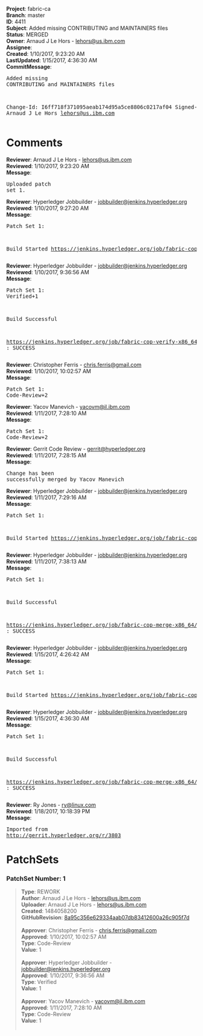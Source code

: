 <strong>Project</strong>: fabric-ca<br><strong>Branch</strong>: master<br><strong>ID</strong>: 4411<br><strong>Subject</strong>: Added missing CONTRIBUTING and MAINTAINERS files<br><strong>Status</strong>: MERGED<br><strong>Owner</strong>: Arnaud J Le Hors - lehors@us.ibm.com<br><strong>Assignee</strong>:<br><strong>Created</strong>: 1/10/2017, 9:23:20 AM<br><strong>LastUpdated</strong>: 1/15/2017, 4:36:30 AM<br><strong>CommitMessage</strong>:<br><pre>Added missing CONTRIBUTING and MAINTAINERS files

Change-Id: I6ff718f371095aeab174d95a5ce8806c0217af04
Signed-off-by: Arnaud J Le Hors <lehors@us.ibm.com>
</pre><h1>Comments</h1><strong>Reviewer</strong>: Arnaud J Le Hors - lehors@us.ibm.com<br><strong>Reviewed</strong>: 1/10/2017, 9:23:20 AM<br><strong>Message</strong>: <pre>Uploaded patch set 1.</pre><strong>Reviewer</strong>: Hyperledger Jobbuilder - jobbuilder@jenkins.hyperledger.org<br><strong>Reviewed</strong>: 1/10/2017, 9:27:20 AM<br><strong>Message</strong>: <pre>Patch Set 1:

Build Started https://jenkins.hyperledger.org/job/fabric-cop-verify-x86_64/292/</pre><strong>Reviewer</strong>: Hyperledger Jobbuilder - jobbuilder@jenkins.hyperledger.org<br><strong>Reviewed</strong>: 1/10/2017, 9:36:56 AM<br><strong>Message</strong>: <pre>Patch Set 1: Verified+1

Build Successful 

https://jenkins.hyperledger.org/job/fabric-cop-verify-x86_64/292/ : SUCCESS</pre><strong>Reviewer</strong>: Christopher Ferris - chris.ferris@gmail.com<br><strong>Reviewed</strong>: 1/10/2017, 10:02:57 AM<br><strong>Message</strong>: <pre>Patch Set 1: Code-Review+2</pre><strong>Reviewer</strong>: Yacov Manevich - yacovm@il.ibm.com<br><strong>Reviewed</strong>: 1/11/2017, 7:28:10 AM<br><strong>Message</strong>: <pre>Patch Set 1: Code-Review+2</pre><strong>Reviewer</strong>: Gerrit Code Review - gerrit@hyperledger.org<br><strong>Reviewed</strong>: 1/11/2017, 7:28:15 AM<br><strong>Message</strong>: <pre>Change has been successfully merged by Yacov Manevich</pre><strong>Reviewer</strong>: Hyperledger Jobbuilder - jobbuilder@jenkins.hyperledger.org<br><strong>Reviewed</strong>: 1/11/2017, 7:29:16 AM<br><strong>Message</strong>: <pre>Patch Set 1:

Build Started https://jenkins.hyperledger.org/job/fabric-cop-merge-x86_64/39/</pre><strong>Reviewer</strong>: Hyperledger Jobbuilder - jobbuilder@jenkins.hyperledger.org<br><strong>Reviewed</strong>: 1/11/2017, 7:38:13 AM<br><strong>Message</strong>: <pre>Patch Set 1:

Build Successful 

https://jenkins.hyperledger.org/job/fabric-cop-merge-x86_64/39/ : SUCCESS</pre><strong>Reviewer</strong>: Hyperledger Jobbuilder - jobbuilder@jenkins.hyperledger.org<br><strong>Reviewed</strong>: 1/15/2017, 4:26:42 AM<br><strong>Message</strong>: <pre>Patch Set 1:

Build Started https://jenkins.hyperledger.org/job/fabric-cop-merge-x86_64/40/</pre><strong>Reviewer</strong>: Hyperledger Jobbuilder - jobbuilder@jenkins.hyperledger.org<br><strong>Reviewed</strong>: 1/15/2017, 4:36:30 AM<br><strong>Message</strong>: <pre>Patch Set 1:

Build Successful 

https://jenkins.hyperledger.org/job/fabric-cop-merge-x86_64/40/ : SUCCESS</pre><strong>Reviewer</strong>: Ry Jones - ry@linux.com<br><strong>Reviewed</strong>: 1/18/2017, 10:18:39 PM<br><strong>Message</strong>: <pre>Imported from http://gerrit.hyperledger.org/r/3803</pre><h1>PatchSets</h1><h3>PatchSet Number: 1</h3><blockquote><strong>Type</strong>: REWORK<br><strong>Author</strong>: Arnaud J Le Hors - lehors@us.ibm.com<br><strong>Uploader</strong>: Arnaud J Le Hors - lehors@us.ibm.com<br><strong>Created</strong>: 1484058200<br><strong>GitHubRevision</strong>: [8a95c356e629334aab07db83412600a26c905f7d](https://github.com/hyperledger/fabric-ca/commit/8a95c356e629334aab07db83412600a26c905f7d)<br><br><strong>Approver</strong>: Christopher Ferris - chris.ferris@gmail.com<br><strong>Approved</strong>: 1/10/2017, 10:02:57 AM<br><strong>Type</strong>: Code-Review<br><strong>Value</strong>: 1<br><br><strong>Approver</strong>: Hyperledger Jobbuilder - jobbuilder@jenkins.hyperledger.org<br><strong>Approved</strong>: 1/10/2017, 9:36:56 AM<br><strong>Type</strong>: Verified<br><strong>Value</strong>: 1<br><br><strong>Approver</strong>: Yacov Manevich - yacovm@il.ibm.com<br><strong>Approved</strong>: 1/11/2017, 7:28:10 AM<br><strong>Type</strong>: Code-Review<br><strong>Value</strong>: 1<br><br></blockquote>